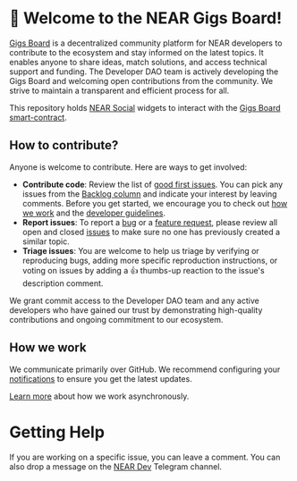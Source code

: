# 👋 Welcome to the NEAR Gigs Board!

[Gigs Board](https://near.social/#/mob.near/widget/MyPage?accountId=devgovgigs.near) is a decentralized community platform for NEAR developers to contribute to the ecosystem and stay informed on the latest topics. It enables anyone to share ideas, match solutions, and access technical support and funding. The Developer DAO team is actively developing the Gigs Board and welcoming open contributions from the community. We strive to maintain a transparent and efficient process for all.  

This repository holds [NEAR Social](https://near.social/) widgets to interact with the [Gigs Board smart-contract](https://github.com/near/devgigsboard). 

## How to contribute?

Anyone is welcome to contribute. Here are ways to get involved:  

* **Contribute code**: Review the list of [good first issues](https://github.com/near/devgigsboard-widgets/contribute). You can pick any issues from the [Backlog column](https://github.com/orgs/near/projects/60) and indicate your interest by leaving comments. Before you get started, we encourage you to check out [how we work](https://github.com/near/devgigsboard-widgets/blob/docs/how-we-work.md) and the [developer guidelines](https://github.com/near/devgigsboard-widgets/blob/CONTRIBUTING.md).
* **Report issues**: To report a [bug](https://github.com/near/devgigsboard-widgets/issues/new?assignees=&labels=bug&template=bug_report.md&title=) or a [feature request](https://github.com/near/devgigsboard-widgets/issues/new?assignees=&labels=enhancement&template=feature-request.md&title=), please review all open and closed [issues](https://github.com/near/devgigsboard-widgets/issues?q=is%3Aissue+is%3Aall+) to make sure no one has previously created a similar topic.
* **Triage issues**: You are welcome to help us triage by verifying or reproducing bugs, adding more specific reproduction instructions, or voting on issues by adding a 👍 thumbs-up reaction to the issue's description comment.  

We grant commit access to the Developer DAO team and any active developers who have gained our trust by demonstrating high-quality contributions and ongoing commitment to our ecosystem.

## How we work

We communicate primarily over GitHub. We recommend configuring your [notifications](https://docs.github.com/en/account-and-profile/managing-subscriptions-and-notifications-on-github/setting-up-notifications/configuring-notifications) to ensure you get the latest updates.   

[Learn more](https://github.com/near/devgigsboard-widgets/blob/docs/how-we-work.md) about how we work asynchronously.  

# Getting Help

If you are working on a specific issue, you can leave a comment. You can also drop a message on the [NEAR Dev](https://t.me/neardev) Telegram channel.
